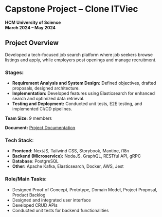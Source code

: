 # Capstone Project – Clone ITViec  
**HCM University of Science**  
**March 2024 – May 2024**

## Project Overview
Developed a tech-focused job search platform where job seekers browse listings and apply, while employers post openings and manage recruitment.

### Stages:
- **Requirement Analysis and System Design:** Defined objectives, drafted proposals, designed architecture.
- **Implementation:** Developed features using Elasticsearch for enhanced search and optimized data retrieval.
- **Testing and Deployment:** Conducted unit tests, E2E testing, and implemented CI/CD pipelines.

**Team Size:** 9 members

**Document:** [Project Documentation](https://drive.google.com/drive/folders/1BWvNsuVcSZVV-AX_ftVRWnKYAubZKvl_?hl=vi)

### Tech Stack:
- **Frontend:** NextJS, Tailwind CSS, Storybook, Mantine, i18n
- **Backend (Microservice):** NodeJS, GraphQL, RESTful API, gRPC
- **Database:** PostgreSQL
- **Other:** Apache Kafka, Elasticsearch, Docker, AWS, Jest

### Role/Main Tasks:
- Designed Proof of Concept, Prototype, Domain Model, Project Proposal, Product Backlog
- Designed and integrated user interface
- Developed CRUD APIs
- Conducted unit tests for backend functionalities

